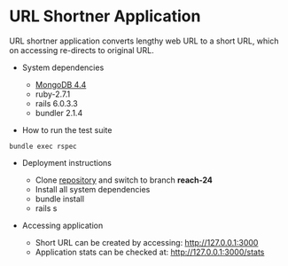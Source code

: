 # URL Shortner Application

URL shortner application converts lengthy web URL to a short URL, which on accessing re-directs to original URL.

* System dependencies
  * [MongoDB 4.4](https://docs.mongodb.com/manual/administration/install-community "MongoDB")
  * ruby-2.7.1
  * rails 6.0.3.3
  * bundler 2.1.4

* How to run the test suite

```shell
bundle exec rspec
```

* Deployment instructions
  * Clone [repository](https://github.com/vivek099/url_shortner.git) and switch to branch **reach-24**
  * Install all system dependencies
  * bundle install
  * rails s

* Accessing application
  * Short URL can be created by accessing: http://127.0.0.1:3000
  * Application stats can be checked at: http://127.0.0.1:3000/stats
